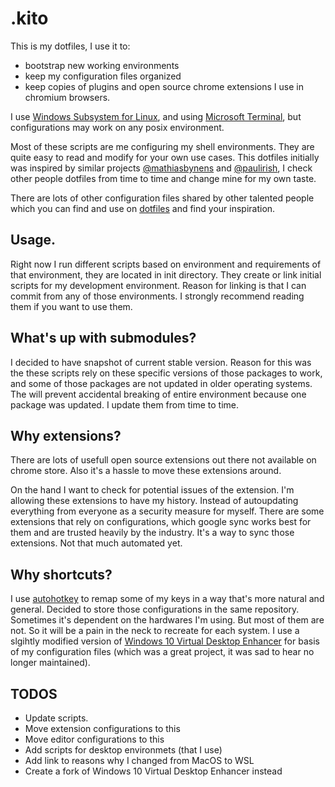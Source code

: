 # .kito

This is my dotfiles, I use it to:
* bootstrap new working environments
* keep my configuration files organized
* keep copies of plugins and open source chrome extensions I use in chromium browsers.

I use [Windows Subsystem for Linux](https://docs.microsoft.com/en-us/windows/wsl/about), and using [Microsoft Terminal](https://github.com/microsoft/terminal), but configurations may work on any posix environment.

Most of these scripts are me configuring my shell environments. They are quite easy to read and modify for your own use cases. This dotfiles initially was inspired by similar projects [@mathiasbynens](https://github.com/mathiasbynens/dotfiles) and [@paulirish](https://github.com/paulirish/dotfiles), I check other people dotfiles from time to time and change mine for my own taste.

There are lots of other configuration files shared by other talented people which you can find and use on [dotfiles](https://dotfiles.github.io/) and find your inspiration.

## Usage.
Right now I run different scripts based on environment and requirements of that environment, they are located in init directory. They create or link initial scripts for my development environment. Reason for linking is that I can commit from any of those environments. I strongly recommend reading them if you want to use them.

## What's up with submodules?

I decided to have snapshot of current stable version. Reason for this was the these scripts rely on these specific versions of those packages to work, and some of those packages are not updated in older operating systems. The will prevent accidental breaking of entire environment because one package was updated. I update them from time to time.

## Why extensions?

There are lots of usefull open source extensions out there not available on chrome store. Also it's a hassle to move these extensions around.

On the hand I want to check for potential issues of the extension. I'm allowing these extensions to have my history. Instead of autoupdating everything from everyone as a security measure for myself. There are some extensions that rely on configurations, which google sync works best for them and are trusted heavily by the industry. It's a way to sync those extensions. Not that much automated yet.

## Why shortcuts?

I use [autohotkey](https://www.autohotkey.com/) to remap some of my keys in a way that's more natural and general. Decided to store those configurations in the same repository. Sometimes it's dependent on the hardwares I'm using. But most of them are not. So it will be a pain in the neck to recreate for each system. I use a slgihtly modified version of [Windows 10 Virtual Desktop Enhancer](https://github.com/sdias/win-10-virtual-desktop-enhancer/) for basis of my configuration files (which was a great project, it was sad to hear no longer maintained).

## TODOS

* Update scripts.
* Move extension configurations to this
* Move editor configurations to this
* Add scripts for desktop environmets (that I use)
* Add link to reasons why I changed from MacOS to WSL
* Create a fork of Windows 10 Virtual Desktop Enhancer instead

